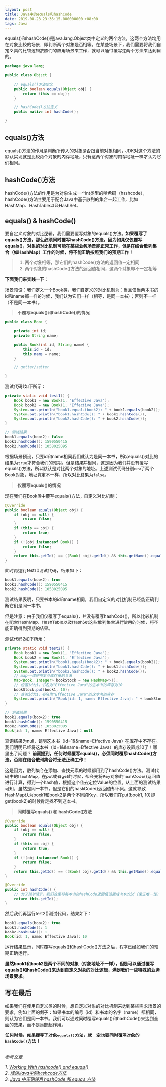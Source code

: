 ```yaml
---
layout: post
title: Java中的equals和hashCode
date: 2019-08-23 23:36:15.000000000 +08:00
tags: Java
---
```


equals()和hashCode()是java.lang.Object类中定义的两个方法，这两个方法均用在对象比较的场景，即判断两个对象是否相等。在某些场景下，我们需要将我们自定义类的比较逻辑按照们的应用场景来工作，就可以通过覆写这两个方法来达到目的。

```java
package java.lang;

public class Object {
    
    // equals()方法定义
    public boolean equals(Object obj) {
        return (this == obj);
    }
    
    // hashCode()方法定义
    public native int hashCode();

}
```

## equals()方法

equals()方法的作用是判断所传入的对象是否跟当前对象相同，JDK对这个方法的默认实现就是比较两个对象的内存地址，只有这两个对象的内存地址一样才认为它们相同。

## hashCode()方法

hashCode()方法的作用是为对象生成一个int类型的哈希码（hashcode），hashCode()方法主要用于配合Java中基于散列的集合一起工作，比如HashMap、HashTable以及HashSet。

## equals() & hashCode()

要自定义对象的对比逻辑，我们需要覆写对象的equals()方法。**如果覆写了equals()方法，那么必须同时覆写hashCode()方法。因为如果仅仅覆写equals()，对象的对比机制可能在某些业务场景能正常工作，但是在结合散列集合（如HashMap）工作的时候，将不能正确按照我们的预期工作！**

>1. 两个对象相等，那它们的hashCode()方法的返回值一定相同
>2. 两个对象的hashCode()方法的返回值相同，这两个对象却不一定相等

**下面我们来实践一下：**

场景预设：我们定义一个Book类，我们自定义的对比机制为：当且仅当两本书的id和name都一样的时候，我们认为它们一样（相等，是同一本书）；否则不一样（不是同一本书）。

>**不覆写equals()和hashCode()的情况**

```java
public class Book {

    private int id;
    private String name;

    public Book(int id, String name) {
        this.id = id;
        this.name = name;
    }

    // getter/setter

}
```

测试代码1如下所示：

```java
private static void test1() {
    Book book1 = new Book(1, "Effective Java");
    Book book2 = new Book(1, "Effective Java");
    System.out.println("book1.equals(book2): " + book1.equals(book2));
    System.out.println("book1.hashCode(): " + book1.hashCode());
    System.out.println("book2.hashCode(): " + book2.hashCode());
}

// 测试结果
book1.equals(book2): false
book1.hashCode(): 1590550415
book2.hashCode(): 1058025095
```

根据场景预设，只要id和name相同我们就认为是同一本书，所以equals()对比的结果为`true`才符合我们的预期。但是结果并相同，这是因为我们并没有覆写equals()方法，所以默认是对比两个对象的地址。上述测试代码分别`new`了两个Book对象，地址肯定不一样，所以对比结果为`false`。

>**仅覆写equals()的情况**

现在我们在Book类中覆写equals()方法，自定义对比机制：

```java
@Override
public boolean equals(Object obj) {
    if (obj == null) {
        return false;
    }
    if (this == obj) {
        return true;
    }
    if (!(obj instanceof Book)) {
        return false;
    }
    return this.getId() == ((Book) obj).getId() && this.getName().equals(((Book) obj).getName());
}
```

此时再运行test1()测试代码，结果如下：

```java
book1.equals(book2): true
book1.hashCode(): 1590550415
book2.hashCode(): 1058025095
```

测试结果表明，只要书本的id和name相同，我们自定义的对比机制已经能正确判断它们是同一本书。

但是注意：由于我们仅覆写了equals()，并没有覆写hashCode()，所以比较机制在配合HashMap、HashTable以及HashSet这些散列集合进行使用的时候，将不能正确得到预期的结果。

测试代码2如下所示：

```java
private static void test2() {
    Book book1 = new Book(1, "Effective Java");
    Book book2 = new Book(1, "Effective Java");
    System.out.println("book1.equals(book2): " + book1.equals(book2));
    System.out.println("book1.hashCode(): " + book1.hashCode());
    System.out.println("book2.hashCode(): " + book2.hashCode());
    // map——维护书本与库存量的关系
    Map<Book, Integer> bookStock = new HashMap<>();
    // 设置id为1，书名为"Effective Java"的这本书的库存为10
    bookStock.put(book1, 10);
    // 查询id为1，书名为"Effective Java"的这本书的库存
    System.out.println("Book[id: 1, name: Effective Java]: " + bookStock.get(book2));
}

// 测试结果
book1.equals(book2): true
book1.hashCode(): 1590550415
book2.hashCode(): 1058025095
Book[id: 1, name: Effective Java]： null
```

查询结果为null，说明这本书（id=1&&name=Effective Java）在库存中不存在。我们明明已经将这本书（id=1&&name=Effective Java）的库存设置成10了！哪里出了问题？
**前面提到，任何时候覆写equals()，必须同时覆写hashCode()方法，否则在结合散列集合将无法正确工作！**

<a>这是因为，散列集合在添加、查找元素的时候都用到了hashCode()方法。测试代码中的HashMap，在put或者get的时候，都会先将Key对象的hashCode()返回值进行计算，得到一个hash值，根据这个值去定位Value的位置。从上面的测试结果可知，虽然是同一本书，但是它们的hashCode()返回值却不同。这就导致HashMap认为book1和book2是两个不同的Key，所以我们在put(book1, 10)却get(book2)的时候肯定找不到这本书。</a>

>**同时覆写equals() 和 hashCode()方法**

```java
@Override
public boolean equals(Object obj) {
    if (obj == null) {
        return false;
    }
    if (this == obj) {
        return true;
    }
    if (!(obj instanceof Book)) {
        return false;
    }
    return this.getId() == ((Book) obj).getId() && this.getName().equals(((Book) obj).getName());
}

@Override
public int hashCode() {
    // 为了简单演示，我们这里将每本书的hashCode返回值设置成书本的id（保证唯一性）
    return this.getId();
}
```

然后我们再运行test2()测试代码，结果如下：

```java
book1.equals(book2): true
book1.hashCode(): 1
book2.hashCode(): 1
Book[id: 1, name: Effective Java]: 10
```

运行结果显示，同时覆写equals()和hashCode()方法之后，程序已经如我们的预期正确运行。

**虽然book1和book2是两个不同的对象（对象地址不一样），但是可以通过覆写equals()和hashCode()来达到自定义对象的对比逻辑，满足我们一些特殊的业务场景要求。**

## 写在最后

如果我们在使用自定义类的时候，想自定义对象的对比机制来达到某些需求场景的要求，例如上面的例子：如果书本的编号（id）和书本的名字（name）都相同，则认为它们是同一本书。我们可以通过同时覆写equals()和hashCode()来达到全面的效果，而不是局部起作用。

**任何时候，如果覆写了对象`equals()`方法，就一定也要同时覆写对象的`hashCode()`方法！**
<br /><br />

*参考文章*

*1. [Working With hashcode() and equals()](https://dzone.com/articles/working-with-hashcode-and-equals-in-java)* <br />
*2. [浅谈Java中的hashcode方法](https://www.cnblogs.com/dolphin0520/p/3681042.html)* <br />
*3. [Java 中正确使用 hashCode 和 equals 方法](https://www.oschina.net/question/82993_75533)*